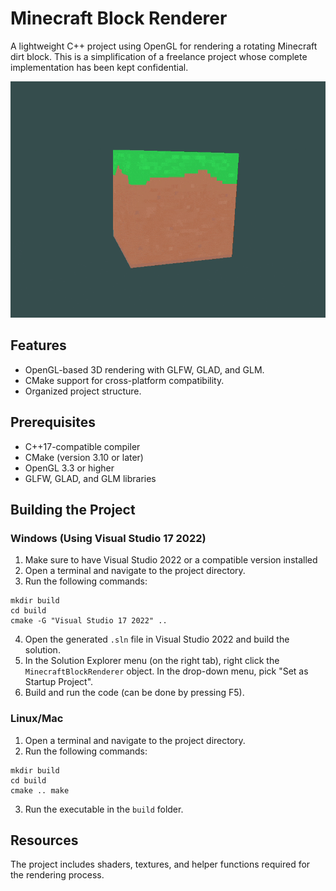 # Minecraft Block Renderer

A lightweight C++ project using OpenGL for rendering a rotating Minecraft dirt block. This is a simplification of a freelance project whose complete implementation has been kept confidential.

<div align="center"> <img src="assets/demo.gif" alt="Demo of spinning Minecraft Dirt Block" width="600"> </div>


## Features
- OpenGL-based 3D rendering with GLFW, GLAD, and GLM.
- CMake support for cross-platform compatibility.
- Organized project structure.

## Prerequisites
- C++17-compatible compiler
- CMake (version 3.10 or later)
- OpenGL 3.3 or higher
- GLFW, GLAD, and GLM libraries

## Building the Project

### Windows (Using Visual Studio 17 2022)
1. Make sure to have Visual Studio 2022 or a compatible version installed
2. Open a terminal and navigate to the project directory.
3. Run the following commands:

```
mkdir build 
cd build 
cmake -G "Visual Studio 17 2022" ..
```
4. Open the generated `.sln` file in Visual Studio 2022 and build the solution.
5. In the Solution Explorer menu (on the right tab), right click the `MinecraftBlockRenderer` 
object. In the drop-down menu, pick "Set as Startup Project".
6. Build and run the code (can be done by pressing F5).

### Linux/Mac
1. Open a terminal and navigate to the project directory.
2. Run the following commands:

```
mkdir build
cd build 
cmake .. make
```
3. Run the executable in the `build` folder.

## Resources
The project includes shaders, textures, and helper functions required for the rendering process.
